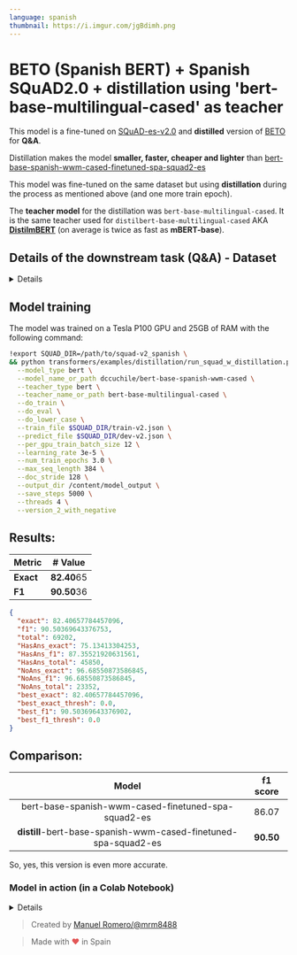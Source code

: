 ```yaml
---
language: spanish
thumbnail: https://i.imgur.com/jgBdimh.png
---
```


# BETO (Spanish BERT) + Spanish SQuAD2.0 + distillation using 'bert-base-multilingual-cased' as teacher

This model is a fine-tuned on [SQuAD-es-v2.0](https://github.com/ccasimiro88/TranslateAlignRetrieve) and **distilled** version of [BETO](https://github.com/dccuchile/beto) for **Q&A**.

Distillation makes the model **smaller, faster, cheaper and lighter** than [bert-base-spanish-wwm-cased-finetuned-spa-squad2-es](https://github.com/huggingface/transformers/blob/master/model_cards/mrm8488/bert-base-spanish-wwm-cased-finetuned-spa-squad2-es/README.md)

This model was fine-tuned on the same dataset but using **distillation** during the process as mentioned above (and one more train epoch).

The **teacher model** for the distillation was `bert-base-multilingual-cased`. It is the same teacher used for `distilbert-base-multilingual-cased` AKA [**DistilmBERT**](https://github.com/huggingface/transformers/tree/master/examples/distillation) (on average is twice as fast as **mBERT-base**).

## Details of the downstream task (Q&A) - Dataset

<details>

[SQuAD-es-v2.0](https://github.com/ccasimiro88/TranslateAlignRetrieve)

| Dataset                 | # Q&A |
| ----------------------- | ----- |
| SQuAD2.0 Train          | 130 K |
| SQuAD2.0-es-v2.0        | 111 K |
| SQuAD2.0 Dev            | 12 K  |
| SQuAD-es-v2.0-small Dev | 69 K  |

</details>

## Model training

The model was trained on a Tesla P100 GPU and 25GB of RAM with the following command:

```bash
!export SQUAD_DIR=/path/to/squad-v2_spanish \
&& python transformers/examples/distillation/run_squad_w_distillation.py \
  --model_type bert \
  --model_name_or_path dccuchile/bert-base-spanish-wwm-cased \
  --teacher_type bert \
  --teacher_name_or_path bert-base-multilingual-cased \
  --do_train \
  --do_eval \
  --do_lower_case \
  --train_file $SQUAD_DIR/train-v2.json \
  --predict_file $SQUAD_DIR/dev-v2.json \
  --per_gpu_train_batch_size 12 \
  --learning_rate 3e-5 \
  --num_train_epochs 3.0 \
  --max_seq_length 384 \
  --doc_stride 128 \
  --output_dir /content/model_output \
  --save_steps 5000 \
  --threads 4 \
  --version_2_with_negative
```

## Results:

| Metric    | # Value     |
| --------- | ----------- |
| **Exact** | **82.40**65 |
| **F1**    | **90.50**36 |

```json
{
  "exact": 82.40657784457096,
  "f1": 90.50369643376753,
  "total": 69202,
  "HasAns_exact": 75.13413304253,
  "HasAns_f1": 87.35521920631561,
  "HasAns_total": 45850,
  "NoAns_exact": 96.68550873586845,
  "NoAns_f1": 96.68550873586845,
  "NoAns_total": 23352,
  "best_exact": 82.40657784457096,
  "best_exact_thresh": 0.0,
  "best_f1": 90.50369643376902,
  "best_f1_thresh": 0.0
}
```

## Comparison:

|                              Model                              | f1 score  |
| :-------------------------------------------------------------: | :-------: |
|       bert-base-spanish-wwm-cased-finetuned-spa-squad2-es       |   86.07   |
| **distill**-bert-base-spanish-wwm-cased-finetuned-spa-squad2-es | **90.50** |

So, yes, this version is even more accurate.

### Model in action (in a Colab Notebook)

<details>

1.  Set the context and ask some questions:

![Set context and questions](https://media.giphy.com/media/mCIaBpfN0LQcuzkA2F/giphy.gif)

2.  Run predictions:

![Run the model](https://media.giphy.com/media/WT453aptcbCP7hxWTZ/giphy.gif)

</details>

> Created by [Manuel Romero/@mrm8488](https://twitter.com/mrm8488)

> Made with <span style="color: #e25555;">&hearts;</span> in Spain
